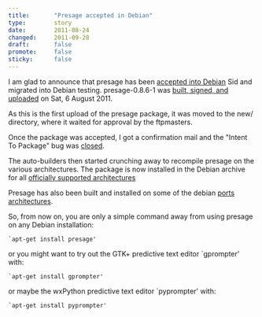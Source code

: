```yaml
---
title:       "Presage accepted in Debian"
type:        story
date:        2011-08-24
changed:     2011-09-28
draft:       false
promote:     false
sticky:      false
---
```


I am glad to announce that presage has been [accepted into Debian](http://packages.qa.debian.org/p/presage/news/20110813T123230Z.html) Sid and migrated into Debian testing. presage-0.8.6-1 was [built, signed, and uploaded](http://lists.debian.org/debian-mentors/2011/08/msg00201.html) on Sat, 6 August 2011.

As this is the first upload of the presage package, it was moved to the new/ directory, where it waited for approval by the ftpmasters.

Once the package was accepted, I got a confirmation mail and the "Intent To Package" bug was [closed](http://bugs.debian.org/cgi-bin/bugreport.cgi?bug=468820).

<!--more-->

The auto-builders then started crunching away to recompile presage on the various architectures. The package is now installed in the Debian archive for all [officially supported architectures](https://buildd.debian.org/status/package.php?p=presage)

Presage has also been built and installed on some of the debian [ports architectures](http://buildd.debian-ports.org/status/package.php?p=presage).


So, from now on, you are only a simple command away from using presage on any Debian installation:

    `apt-get install presage'

or you might want to try out the GTK+ predictive text editor `gprompter' with:

    `apt-get install gprompter'

or maybe the wxPython predictive text editor `pyprompter' with:

    `apt-get install pyprompter'

